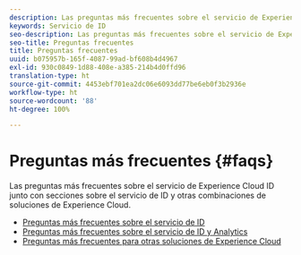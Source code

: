 ```yaml
---
description: Las preguntas más frecuentes sobre el servicio de Experience Cloud ID junto con secciones sobre el servicio de ID y otras combinaciones de soluciones de Experience Cloud.
keywords: Servicio de ID
seo-description: Las preguntas más frecuentes sobre el servicio de Experience Cloud ID junto con secciones sobre el servicio de ID y otras combinaciones de soluciones de Experience Cloud.
seo-title: Preguntas frecuentes
title: Preguntas frecuentes
uuid: b075957b-165f-4087-99ad-bf608b4d4967
exl-id: 930c0849-1d88-408e-a385-214b4d0ffd96
translation-type: ht
source-git-commit: 4453ebf701ea2dc06e6093dd77be6eb0f3b2936e
workflow-type: ht
source-wordcount: '88'
ht-degree: 100%

---
```


# Preguntas más frecuentes {#faqs}

Las preguntas más frecuentes sobre el servicio de Experience Cloud ID junto con secciones sobre el servicio de ID y otras combinaciones de soluciones de Experience Cloud.

* [Preguntas más frecuentes sobre el servicio de ID](faq.md)
* [Preguntas más frecuentes sobre el servicio de ID y Analytics](analytics-faq.md)
* [Preguntas más frecuentes para otras soluciones de Experience Cloud](other-faq.md)
